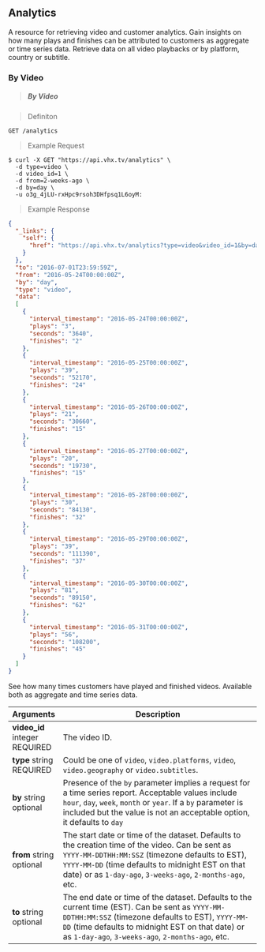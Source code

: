 <!-- ___ANALYTICS____________________________ -->
<h2 class="head-3 margin-top-xlarge padding-top-xlarge border-top margin-bottom-medium" id="analytics">Analytics</h2>

<section class="text-2 contain">
  <p>A resource for retrieving video and customer analytics. Gain insights on how many plays and finishes can be attributed to customers as aggregate or time series data. Retrieve data on all video playbacks or by platform, country or subtitle.</p>
</section>


<!-- ___GENERAL_PLAYBACK_____________________ -->
<h3 class="text-2 text--navy text--bold margin-top-xlarge margin-bottom-medium" id="analytics-by-video">By Video</h3>

> <h5 class="head-5 text--white margin-bottom-medium">By Video</h5>

> Definiton

```shell
GET /analytics
```

> Example Request

```shell
$ curl -X GET "https://api.vhx.tv/analytics" \
  -d type=video \
  -d video_id=1 \
  -d from=2-weeks-ago \
  -d by=day \
  -u o3g_4jLU-rxHpc9rsoh3DHfpsq1L6oyM:
```

> Example Response

```json
{
  "_links": {
    "self": { 
      "href": "https://api.vhx.tv/analytics?type=video&video_id=1&by=day&from=2-weeks-ago"
    }
  },
  "to": "2016-07-01T23:59:59Z",
  "from": "2016-05-24T00:00:00Z",
  "by": "day",
  "type": "video",
  "data": 
  [ 
    {
      "interval_timestamp": "2016-05-24T00:00:00Z",
      "plays": "3",
      "seconds": "3640",
      "finishes": "2"
    },
    {
      "interval_timestamp": "2016-05-25T00:00:00Z",
      "plays": "39",
      "seconds": "52170",
      "finishes": "24"
    },
    {
      "interval_timestamp": "2016-05-26T00:00:00Z",
      "plays": "21",
      "seconds": "30660",
      "finishes": "15"
    },
    {
      "interval_timestamp": "2016-05-27T00:00:00Z",
      "plays": "20",
      "seconds": "19730",
      "finishes": "15"
    },
    {
      "interval_timestamp": "2016-05-28T00:00:00Z",
      "plays": "30",
      "seconds": "84130",
      "finishes": "32"
    },
    {
      "interval_timestamp": "2016-05-29T00:00:00Z",
      "plays": "39",
      "seconds": "111390",
      "finishes": "37"
    },
    {
      "interval_timestamp": "2016-05-30T00:00:00Z",
      "plays": "81",
      "seconds": "89150",
      "finishes": "62"
    },
    {
      "interval_timestamp": "2016-05-31T00:00:00Z",
      "plays": "56",
      "seconds": "108200",
      "finishes": "45"
    }
  ]
}
```

<section class="text-2 contain margin-bottom-medium">
  See how many times customers have played and finished videos. Available both as aggregate and time series data.
</section>

<table>
  <thead>
    <tr class="text-2">
      <th class="padding-medium nowrap">Arguments</th>
      <th class="padding-medium" width="100%">Description</th>
    </tr>
  </thead>

  <tbody>
    <tr class="text-2 border-bottom border--light-gray">
      <td>
        <strong class="is-block text--navy">video_id</strong>
        <span class="is-block text--transparent text-3">integer</span>
        <span class="text--yellow text-3">REQUIRED</span>
      </td>
      <td>The video ID.</td>
    </tr>
    <tr class="text-2 border-bottom border--light-gray">
      <td class="nowrap">
        <strong class="is-block text--navy">type</strong>
        <span class="is-block text--transparent text-3">string</span>
        <span class="text--yellow text-3">REQUIRED</span>
      </td>
      <td>Could be one of <code>video</code>, <code>video.platforms</code>, <code>video</code>, <code>video.geography</code> or <code>video.subtitles</code>.</td>
    </tr>
    <tr class="text-2 border-bottom border--light-gray">
      <td class="nowrap">
        <strong class="is-block text--navy">by</strong>
        <span class="is-block text--transparent text-3">string</span>
        <span class="text--transparent text-3">optional</span>
      </td>
      <td>Presence of the <code>by</code> parameter implies a request for a time series report. Acceptable values include <code>hour</code>, <code>day</code>, <code>week</code>, <code>month</code> or <code>year</code>. If a <code>by</code> parameter is included but the value is not an acceptable option, it defaults to <code>day</code></td>
    </tr>
    <tr class="text-2 border-bottom border--light-gray">
      <td class="nowrap">
        <strong class="is-block text--navy">from</strong>
        <span class="is-block text--transparent text-3">string</span>
        <span class="text--transparent text-3">optional</span>
      </td>
      <td>The start date or time of the dataset. Defaults to the creation time of the video. Can be sent as <code>YYYY-MM-DDTHH:MM:SSZ</code> (timezone defaults to EST), <code>YYYY-MM-DD</code> (time defaults to midnight EST on that date) or as <code>1-day-ago</code>, <code>3-weeks-ago</code>, <code>2-months-ago</code>, etc.</td>
    </tr>
    <tr class="text-2 border-bottom border--light-gray">
      <td class="nowrap">
        <strong class="is-block text--navy">to</strong>
        <span class="is-block text--transparent text-3">string</span>
        <span class="text--transparent text-3">optional</span>
      </td>
      <td>The end date or time of the dataset. Defaults to the current time (EST). Can be sent as <code>YYYY-MM-DDTHH:MM:SSZ</code> (timezone defaults to EST), <code>YYYY-MM-DD</code> (time defaults to midnight EST on that date) or as <code>1-day-ago</code>, <code>3-weeks-ago</code>, <code>2-months-ago</code>, etc.</td>
    </tr>
  </tbody>
</table>